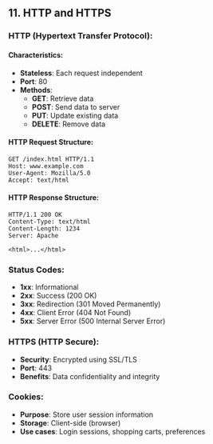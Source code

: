 ## 11. HTTP and HTTPS

### HTTP (Hypertext Transfer Protocol):

#### Characteristics:
- **Stateless**: Each request independent
- **Port**: 80
- **Methods**:
  - **GET**: Retrieve data
  - **POST**: Send data to server
  - **PUT**: Update existing data
  - **DELETE**: Remove data

#### HTTP Request Structure:
```
GET /index.html HTTP/1.1
Host: www.example.com
User-Agent: Mozilla/5.0
Accept: text/html
```

#### HTTP Response Structure:
```
HTTP/1.1 200 OK
Content-Type: text/html
Content-Length: 1234
Server: Apache

<html>...</html>
```

### Status Codes:
- **1xx**: Informational
- **2xx**: Success (200 OK)
- **3xx**: Redirection (301 Moved Permanently)
- **4xx**: Client Error (404 Not Found)
- **5xx**: Server Error (500 Internal Server Error)

### HTTPS (HTTP Secure):
- **Security**: Encrypted using SSL/TLS
- **Port**: 443
- **Benefits**: Data confidentiality and integrity

### Cookies:
- **Purpose**: Store user session information
- **Storage**: Client-side (browser)
- **Use cases**: Login sessions, shopping carts, preferences
